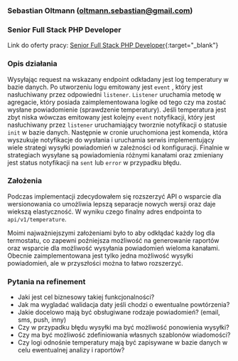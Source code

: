 ### Sebastian Oltmann (oltmann.sebastian@gmail.com)

### Senior Full Stack PHP Developer

Link do oferty pracy: [Senior Full Stack PHP Developer](https://justjoin.it/offers/puzzleup-sp-z-o-o-senior-full-stack-php-developer){:target="_blank"}

### Opis działania

Wysyłając request na wskazany endpoint odkładany jest log temperatury w bazie danych.
Po utworzeniu logu emitowany jest `event` , który jest nasłuchiwany przez odpowiedni `listener`.
`Listener` uruchamia metodę w agregacie, który posiada zaimplementowana logike od tego czy ma zostać wysłane powiadomienie (sprawdzenie temperatury).
Jeśli temperatura jest zbyt niska wówczas emitowany jest kolejny `event` notyfikacji, który jest nasłuchiwany przez `listener` uruchamiający tworznie notyfikacji o statusie `init` w bazie danych.
Następnie w cronie uruchomiona jest komenda, która wyszukuje notyfikacje do wysłania i uruchamia serwis implementujący wiele strategi wysyłki powiadomień w zależności od konfiguracji.
Finalnie w strategiach wysyłane są powiadomienia różnymi kanałami oraz zmieniany jest status notyfikacji na `sent` lub `error` w przypadku błędu.

### Założenia

Podczas implementacji zdecydowałem się rozszerzyć API o wsparcie dla wersionowania co umożliwia lepszą separacje nowych wersji oraz daje wiekszą elastyczność.
W wyniku czego finalny adres endpointa to `api/v1/temperature`.

Moimi najważniejszymi założeniami było to aby odkłądać każdy log dla termostatu, co zapewni poźniejsza możliwość na generowanie raportów oraz wsparcie dla możliwość wysyłania powiadomień wieloma kanałami.
Obecnie zaimplementowana jest tylko jedna możliwość wysyłki powiadomień, ale w przyszłości można to łatwo rozszerzyć.

### Pytania na refinement

- Jaki jest cel biznesowy takiej funkcjonalności?
- Jak ma wygladać walidacja daty jeśli chodzi o ewentualne powtórzenia?
- Jakie docelowo mają być obsługiwane rodzaje powiadomień? (email, sms, push, inny)
- Czy w przypadku błędu wysyłki ma być możliwość ponowienia wysyłki?
- Czy ma być możliwość zdefiniowania własnych szablonów wiadomości?
- Czy logi odnośnie temperatury mają być zapisywane w bazie danych w celu ewentualnej analizy i raportów?

